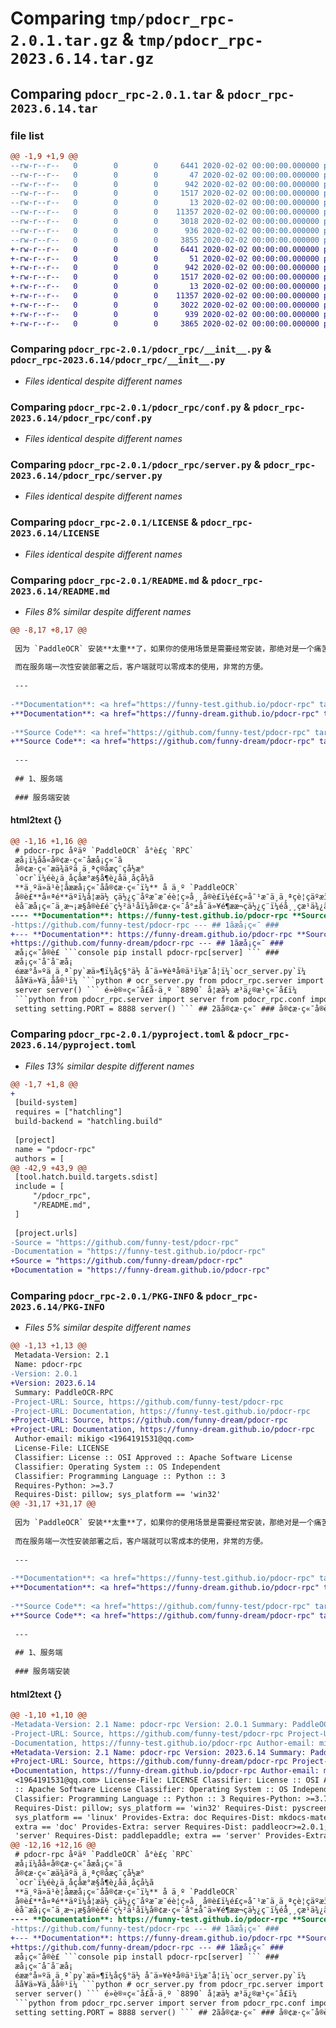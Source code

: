 # Comparing `tmp/pdocr_rpc-2.0.1.tar.gz` & `tmp/pdocr_rpc-2023.6.14.tar.gz`

## Comparing `pdocr_rpc-2.0.1.tar` & `pdocr_rpc-2023.6.14.tar`

### file list

```diff
@@ -1,9 +1,9 @@
--rw-r--r--   0        0        0     6441 2020-02-02 00:00:00.000000 pdocr_rpc-2.0.1/pdocr_rpc/__init__.py
--rw-r--r--   0        0        0       47 2020-02-02 00:00:00.000000 pdocr_rpc-2.0.1/pdocr_rpc/__version__.py
--rw-r--r--   0        0        0      942 2020-02-02 00:00:00.000000 pdocr_rpc-2.0.1/pdocr_rpc/conf.py
--rw-r--r--   0        0        0     1517 2020-02-02 00:00:00.000000 pdocr_rpc-2.0.1/pdocr_rpc/server.py
--rw-r--r--   0        0        0       13 2020-02-02 00:00:00.000000 pdocr_rpc-2.0.1/.gitignore
--rw-r--r--   0        0        0    11357 2020-02-02 00:00:00.000000 pdocr_rpc-2.0.1/LICENSE
--rw-r--r--   0        0        0     3018 2020-02-02 00:00:00.000000 pdocr_rpc-2.0.1/README.md
--rw-r--r--   0        0        0      936 2020-02-02 00:00:00.000000 pdocr_rpc-2.0.1/pyproject.toml
--rw-r--r--   0        0        0     3855 2020-02-02 00:00:00.000000 pdocr_rpc-2.0.1/PKG-INFO
+-rw-r--r--   0        0        0     6441 2020-02-02 00:00:00.000000 pdocr_rpc-2023.6.14/pdocr_rpc/__init__.py
+-rw-r--r--   0        0        0       51 2020-02-02 00:00:00.000000 pdocr_rpc-2023.6.14/pdocr_rpc/__version__.py
+-rw-r--r--   0        0        0      942 2020-02-02 00:00:00.000000 pdocr_rpc-2023.6.14/pdocr_rpc/conf.py
+-rw-r--r--   0        0        0     1517 2020-02-02 00:00:00.000000 pdocr_rpc-2023.6.14/pdocr_rpc/server.py
+-rw-r--r--   0        0        0       13 2020-02-02 00:00:00.000000 pdocr_rpc-2023.6.14/.gitignore
+-rw-r--r--   0        0        0    11357 2020-02-02 00:00:00.000000 pdocr_rpc-2023.6.14/LICENSE
+-rw-r--r--   0        0        0     3022 2020-02-02 00:00:00.000000 pdocr_rpc-2023.6.14/README.md
+-rw-r--r--   0        0        0      939 2020-02-02 00:00:00.000000 pdocr_rpc-2023.6.14/pyproject.toml
+-rw-r--r--   0        0        0     3865 2020-02-02 00:00:00.000000 pdocr_rpc-2023.6.14/PKG-INFO
```

### Comparing `pdocr_rpc-2.0.1/pdocr_rpc/__init__.py` & `pdocr_rpc-2023.6.14/pdocr_rpc/__init__.py`

 * *Files identical despite different names*

### Comparing `pdocr_rpc-2.0.1/pdocr_rpc/conf.py` & `pdocr_rpc-2023.6.14/pdocr_rpc/conf.py`

 * *Files identical despite different names*

### Comparing `pdocr_rpc-2.0.1/pdocr_rpc/server.py` & `pdocr_rpc-2023.6.14/pdocr_rpc/server.py`

 * *Files identical despite different names*

### Comparing `pdocr_rpc-2.0.1/LICENSE` & `pdocr_rpc-2023.6.14/LICENSE`

 * *Files identical despite different names*

### Comparing `pdocr_rpc-2.0.1/README.md` & `pdocr_rpc-2023.6.14/README.md`

 * *Files 8% similar despite different names*

```diff
@@ -8,17 +8,17 @@
 
 因为 `PaddleOCR` 安装**太重**了，如果你的使用场景是需要经常安装，那绝对是一个痛苦的事情，你要是知道它每次安装要装多少东西你肯定会忍不住摇头；
 
 而在服务端一次性安装部署之后，客户端就可以零成本的使用，非常的方便。
 
 ---
 
-**Documentation**: <a href="https://funny-test.github.io/pdocr-rpc" target="_blank">https://funny-test.github.io/pdocr-rpc</a>
+**Documentation**: <a href="https://funny-dream.github.io/pdocr-rpc" target="_blank">https://funny-dream.github.io/pdocr-rpc</a>
 
-**Source Code**: <a href="https://github.com/funny-test/pdocr-rpc" target="_blank">https://github.com/funny-test/pdocr-rpc</a>
+**Source Code**: <a href="https://github.com/funny-dream/pdocr-rpc" target="_blank">https://github.com/funny-dream/pdocr-rpc</a>
 
 ---
 
 ## 1、服务端
 
 ### 服务端安装
```

#### html2text {}

```diff
@@ -1,16 +1,16 @@
 # pdocr-rpc åºäº `PaddleOCR` å°è£ç `RPC`
 æå¡ï¼åå«å®¢æ·ç«¯åæå¡ç«¯ã
 å®¢æ·ç«¯æä¾äºä¸ä¸ªç®åæç¨çå½æ°
 `ocr`ï¼éè¿ä¸åçåæ°æ§å¶è¿åä¸åçå¼ã
 **ä¸ºä»ä¹è¦åææå¡ç«¯åå®¢æ·ç«¯ï¼** å ä¸º `PaddleOCR`
 å®è£**å¤ªé**äºï¼å¦æä½ çä½¿ç¨åºæ¯æ¯éè¦ç»å¸¸å®è£ï¼é£ç»å¯¹æ¯ä¸ä¸ªçè¦çäºæï¼ä½ è¦æ¯ç¥éå®æ¯æ¬¡å®è£è¦è£å¤å°ä¸è¥¿ä½ è¯å®ä¼å¿ä¸ä½æå¤´ï¼
 èå¨æå¡ç«¯ä¸æ¬¡æ§å®è£é¨ç½²ä¹åï¼å®¢æ·ç«¯å°±å¯ä»¥é¶ææ¬çä½¿ç¨ï¼éå¸¸çæ¹ä¾¿ã
---- **Documentation**: https://funny-test.github.io/pdocr-rpc **Source Code**:
-https://github.com/funny-test/pdocr-rpc --- ## 1ãæå¡ç«¯ ###
+--- **Documentation**: https://funny-dream.github.io/pdocr-rpc **Source Code**:
+https://github.com/funny-dream/pdocr-rpc --- ## 1ãæå¡ç«¯ ###
 æå¡ç«¯å®è£ ```console pip install pdocr-rpc[server] ``` ###
 æå¡ç«¯å¯å¨æå¡
 éææ°å»ºä¸ä¸ª`py`æä»¶ï¼åç§°ä½ å¯ä»¥èªå®ä¹ï¼æ¯å¦ï¼`ocr_server.py`ï¼
 åå¥ä»¥ä¸åå®¹ï¼ ```python # ocr_server.py from pdocr_rpc.server import
 server server() ``` é»è®¤ç«¯å£å·ä¸º `8890` å¦æä½ æ³ä¿®æ¹ç«¯å£ï¼
 ```python from pdocr_rpc.server import server from pdocr_rpc.conf import
 setting setting.PORT = 8888 server() ``` ## 2ãå®¢æ·ç«¯ ### å®¢æ·ç«¯å®è£
```

### Comparing `pdocr_rpc-2.0.1/pyproject.toml` & `pdocr_rpc-2023.6.14/pyproject.toml`

 * *Files 13% similar despite different names*

```diff
@@ -1,7 +1,8 @@
+
 [build-system]
 requires = ["hatchling"]
 build-backend = "hatchling.build"
 
 [project]
 name = "pdocr-rpc"
 authors = [
@@ -42,9 +43,9 @@
 [tool.hatch.build.targets.sdist]
 include = [
     "/pdocr_rpc",
     "/README.md",
 ]
 
 [project.urls]
-Source = "https://github.com/funny-test/pdocr-rpc"
-Documentation = "https://funny-test.github.io/pdocr-rpc"
+Source = "https://github.com/funny-dream/pdocr-rpc"
+Documentation = "https://funny-dream.github.io/pdocr-rpc"
```

### Comparing `pdocr_rpc-2.0.1/PKG-INFO` & `pdocr_rpc-2023.6.14/PKG-INFO`

 * *Files 5% similar despite different names*

```diff
@@ -1,13 +1,13 @@
 Metadata-Version: 2.1
 Name: pdocr-rpc
-Version: 2.0.1
+Version: 2023.6.14
 Summary: PaddleOCR-RPC
-Project-URL: Source, https://github.com/funny-test/pdocr-rpc
-Project-URL: Documentation, https://funny-test.github.io/pdocr-rpc
+Project-URL: Source, https://github.com/funny-dream/pdocr-rpc
+Project-URL: Documentation, https://funny-dream.github.io/pdocr-rpc
 Author-email: mikigo <1964191531@qq.com>
 License-File: LICENSE
 Classifier: License :: OSI Approved :: Apache Software License
 Classifier: Operating System :: OS Independent
 Classifier: Programming Language :: Python :: 3
 Requires-Python: >=3.7
 Requires-Dist: pillow; sys_platform == 'win32'
@@ -31,17 +31,17 @@
 
 因为 `PaddleOCR` 安装**太重**了，如果你的使用场景是需要经常安装，那绝对是一个痛苦的事情，你要是知道它每次安装要装多少东西你肯定会忍不住摇头；
 
 而在服务端一次性安装部署之后，客户端就可以零成本的使用，非常的方便。
 
 ---
 
-**Documentation**: <a href="https://funny-test.github.io/pdocr-rpc" target="_blank">https://funny-test.github.io/pdocr-rpc</a>
+**Documentation**: <a href="https://funny-dream.github.io/pdocr-rpc" target="_blank">https://funny-dream.github.io/pdocr-rpc</a>
 
-**Source Code**: <a href="https://github.com/funny-test/pdocr-rpc" target="_blank">https://github.com/funny-test/pdocr-rpc</a>
+**Source Code**: <a href="https://github.com/funny-dream/pdocr-rpc" target="_blank">https://github.com/funny-dream/pdocr-rpc</a>
 
 ---
 
 ## 1、服务端
 
 ### 服务端安装
```

#### html2text {}

```diff
@@ -1,10 +1,10 @@
-Metadata-Version: 2.1 Name: pdocr-rpc Version: 2.0.1 Summary: PaddleOCR-RPC
-Project-URL: Source, https://github.com/funny-test/pdocr-rpc Project-URL:
-Documentation, https://funny-test.github.io/pdocr-rpc Author-email: mikigo
+Metadata-Version: 2.1 Name: pdocr-rpc Version: 2023.6.14 Summary: PaddleOCR-RPC
+Project-URL: Source, https://github.com/funny-dream/pdocr-rpc Project-URL:
+Documentation, https://funny-dream.github.io/pdocr-rpc Author-email: mikigo
 <1964191531@qq.com> License-File: LICENSE Classifier: License :: OSI Approved
 :: Apache Software License Classifier: Operating System :: OS Independent
 Classifier: Programming Language :: Python :: 3 Requires-Python: >=3.7
 Requires-Dist: pillow; sys_platform == 'win32' Requires-Dist: pyscreenshot;
 sys_platform == 'linux' Provides-Extra: doc Requires-Dist: mkdocs-material;
 extra == 'doc' Provides-Extra: server Requires-Dist: paddleocr>=2.0.1; extra ==
 'server' Requires-Dist: paddlepaddle; extra == 'server' Provides-Extra: test
@@ -12,16 +12,16 @@
 # pdocr-rpc åºäº `PaddleOCR` å°è£ç `RPC`
 æå¡ï¼åå«å®¢æ·ç«¯åæå¡ç«¯ã
 å®¢æ·ç«¯æä¾äºä¸ä¸ªç®åæç¨çå½æ°
 `ocr`ï¼éè¿ä¸åçåæ°æ§å¶è¿åä¸åçå¼ã
 **ä¸ºä»ä¹è¦åææå¡ç«¯åå®¢æ·ç«¯ï¼** å ä¸º `PaddleOCR`
 å®è£**å¤ªé**äºï¼å¦æä½ çä½¿ç¨åºæ¯æ¯éè¦ç»å¸¸å®è£ï¼é£ç»å¯¹æ¯ä¸ä¸ªçè¦çäºæï¼ä½ è¦æ¯ç¥éå®æ¯æ¬¡å®è£è¦è£å¤å°ä¸è¥¿ä½ è¯å®ä¼å¿ä¸ä½æå¤´ï¼
 èå¨æå¡ç«¯ä¸æ¬¡æ§å®è£é¨ç½²ä¹åï¼å®¢æ·ç«¯å°±å¯ä»¥é¶ææ¬çä½¿ç¨ï¼éå¸¸çæ¹ä¾¿ã
---- **Documentation**: https://funny-test.github.io/pdocr-rpc **Source Code**:
-https://github.com/funny-test/pdocr-rpc --- ## 1ãæå¡ç«¯ ###
+--- **Documentation**: https://funny-dream.github.io/pdocr-rpc **Source Code**:
+https://github.com/funny-dream/pdocr-rpc --- ## 1ãæå¡ç«¯ ###
 æå¡ç«¯å®è£ ```console pip install pdocr-rpc[server] ``` ###
 æå¡ç«¯å¯å¨æå¡
 éææ°å»ºä¸ä¸ª`py`æä»¶ï¼åç§°ä½ å¯ä»¥èªå®ä¹ï¼æ¯å¦ï¼`ocr_server.py`ï¼
 åå¥ä»¥ä¸åå®¹ï¼ ```python # ocr_server.py from pdocr_rpc.server import
 server server() ``` é»è®¤ç«¯å£å·ä¸º `8890` å¦æä½ æ³ä¿®æ¹ç«¯å£ï¼
 ```python from pdocr_rpc.server import server from pdocr_rpc.conf import
 setting setting.PORT = 8888 server() ``` ## 2ãå®¢æ·ç«¯ ### å®¢æ·ç«¯å®è£
```

